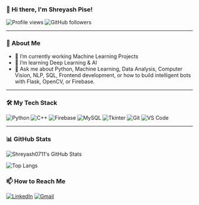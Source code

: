 ### 👋 Hi there, I'm Shreyash Pise!

![Profile views](https://komarev.com/ghpvc/?username=Shreyash0711&color=blue&style=for-the-badge)
![GitHub followers](https://img.shields.io/github/followers/Shreyash0711?label=Followers&style=for-the-badge)

---

### 🧠 About Me

- 🔭 I’m currently working Machine Learning Projects
- 🌱 I’m learning Deep Learning & AI
- 💬 Ask me about Python, Machine Learning, Data Analysis, Computer Vision, NLP, SQL, Frontend development, or how to build intelligent bots with Flask, OpenCV, or Firebase.

---

### 🛠️ My Tech Stack

![Python](https://img.shields.io/badge/-Python-333333?style=flat&logo=python)
![C++](https://img.shields.io/badge/-C++-333333?style=flat&logo=c%2B%2B)
![Firebase](https://img.shields.io/badge/-Firebase-333333?style=flat&logo=firebase)
![MySQL](https://img.shields.io/badge/-MySQL-333333?style=flat&logo=mysql)
![Tkinter](https://img.shields.io/badge/-Tkinter-333333?style=flat)
![Git](https://img.shields.io/badge/-Git-333333?style=flat&logo=git)
![VS Code](https://img.shields.io/badge/-VS%20Code-333333?style=flat&logo=visual-studio-code)

---

### 📊 GitHub Stats

![Shreyash0711's GitHub Stats](https://github-readme-stats.vercel.app/api?username=Shreyash0711&show_icons=true&theme=radical)

![Top Langs](https://github-readme-stats.vercel.app/api/top-langs/?username=Shreyash0711&layout=compact&theme=radical)



### 📫 How to Reach Me

[![LinkedIn](https://img.shields.io/badge/-LinkedIn-blue?style=flat&logo=linkedin)](https://linkedin.com/in/shreyash0711)
[![Gmail](https://img.shields.io/badge/-shreyashpise71@gmail.com-D14836?style=flat&logo=gmail&logoColor=white)](mailto:shreyashpise71@gmail.com)

